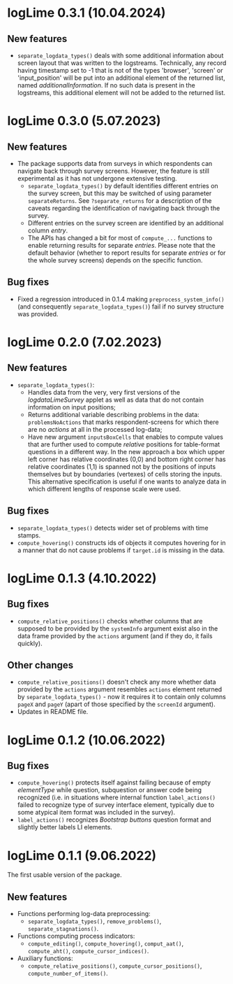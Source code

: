# logLime 0.3.1 (10.04.2024)

## New features

-   `separate_logdata_types()` deals with some additional information about screen layout that was written to the logstreams. Technically, any record having timestamp set to -1 that is not of the types 'browser', 'screen' or 'input_position' will be put into an additional element of the returned list, named *additionalInformation*. If no such data is present in the logstreams, this additional element will not be added to the returned list.

# logLime 0.3.0 (5.07.2023)

## New features

-   The package supports data from surveys in which respondents can navigate back through survey screens. However, the feature is still experimental as it has not undergone extensive testing.
    - `separate_logdata_types()` by default identifies different entries on the survey screen, but this may be switched of using parameter `separateReturns`. See `?separate_returns` for a description of the caveats regarding the identification of navigating back through the survey.
    - Different entries on the survey screen are identified by an additional column *entry*.
    - The APIs has changed a bit for most of `compute_...` functions to enable returning results for separate *entries*. Please note that the default behavior (whether to report results for separate *entries* or for the whole survey screens) depends on the specific function.

## Bug fixes

-   Fixed a regression introduced in 0.1.4 making `preprocess_system_info()` (and consequently `separate_logdata_types()`) fail if no survey structure was provided.

# logLime 0.2.0 (7.02.2023)

## New features

-   `separate_logdata_types()`:
    -   Handles data from the very, very first versions of the *logdataLimeSurvey* applet as well as data that do not contain information on input positions;
    -   Returns additional variable describing problems in the data: `problemsNoActions` that marks respondent-screens for which there are no *actions* at all in the processed log-data;
    -   Have new argument `inputsBoxCells` that enables to compute values that are further used to compute *relative* positions for table-format questions in a different way. In the new approach a box which upper left corner has relative coordinates (0,0) and bottom right corner has relative coordinates (1,1) is spanned not by the positions of inputs themselves but by boundaries (vertexes) of cells storing the inputs. This alternative specification is useful if one wants to analyze data in which different lengths of response scale were used.

## Bug fixes

-   `separate_logdata_types()` detects wider set of problems with time stamps.
-   `compute_hovering()` constructs ids of objects it computes hovering for in a manner that do not cause problems if `target.id` is missing in the data.

# logLime 0.1.3 (4.10.2022)

## Bug fixes

-   `compute_relative_positions()` checks whether columns that are supposed to be provided by the `systemInfo` argument exist also in the data frame provided by the `actions` argument (and if they do, it fails quickly).

## Other changes

-   `compute_relative_positions()` doesn't check any more whether data provided by the `actions` argument resembles `actions` element returned by `separate_logdata_types()` - now it requires it to contain only columns `pageX` and `pageY` (apart of those specified by the `screenId` argument).
-   Updates in README file.

# logLime 0.1.2 (10.06.2022)

## Bug fixes

-   `compute_hovering()` protects itself against failing because of empty *elementType* while question, subquestion or answer code being recognized (i.e. in situations where internal function `label_actions()` failed to recognize type of survey interface element, typically due to some atypical item format was included in the survey).
-   `label_actions()` recognizes *Bootstrap buttons* question format and slightly better labels LI elements.

# logLime 0.1.1 (9.06.2022)

The first usable version of the package.

## New features

-   Functions performing log-data preprocessing:
    -   `separate_logdata_types()`, `remove_problems()`, `separate_stagnations()`.
-   Functions computing process indicators:
    -   `compute_editing()`, `compute_hovering()`, `comput_aat()`, `compute_aht()`, `compute_cursor_indices()`.
-   Auxiliary functions:
    -   `compute_relative_positions()`, `compute_cursor_positions()`, `compute_number_of_items()`.
